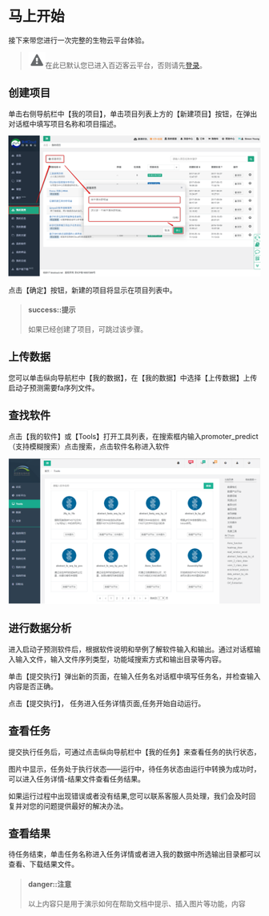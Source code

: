 # 马上开始

接下来带您进行一次完整的生物云平台体验。


> ![warn](./basic-img/warning.png)在此已默认您已进入百迈客云平台，否则请先[登录](https://console.biocloud.net/external/login/toLogin)。

## 创建项目

单击右侧导航栏中【我的项目】，单击项目列表上方的【新建项目】按钮，在弹出对话框中填写项目名称和项目描述。

![创建项目](./img/create-a-project.png)

点击【确定】按钮，新建的项目将显示在项目列表中。

> #### success::提示
>
> 如果已经创建了项目，可跳过该步骤。

## 上传数据

您可以单击纵向导航栏中【我的数据】，在【我的数据】中选择【上传数据】上传启动子预测需要fa序列文件。

## 查找软件

点击【我的软件】或【Tools】打开工具列表，在搜索框内输入promoter_predict（支持模糊搜索）点击搜索，点击软件名称进入软件

![查找应用](./img/find-a-app.png)

## 进行数据分析

进入启动子预测软件后，根据软件说明和举例了解软件输入和输出。通过对话框输入输入文件，输入文件序列类型，功能域搜索方式和输出目录等内容。


单击【提交执行】弹出新的页面，在输入任务名对话框中填写任务名，并检查输入内容是否正确。


点击【提交执行】， 任务进入任务详情页面,任务开始自动运行。

## 查看任务
提交执行任务后，可通过点击纵向导航栏中【我的任务】来查看任务的执行状态，


图片中显示，任务处于执行状态——运行中，待任务状态由运行中转换为成功时，可以进入任务详情-结果文件查看任务结果。

如果运行过程中出现错误或者没有结果,您可以联系客服人员处理，我们会及时回复并对您的问题提供最好的解决办法。

## 查看结果

待任务结束，单击任务名称进入任务详情或者进入我的数据中所选输出目录都可以查看、下载结果文件。


> #### danger::注意
>
> 以上内容只是用于演示如何在帮助文档中提示、插入图片等功能，内容
